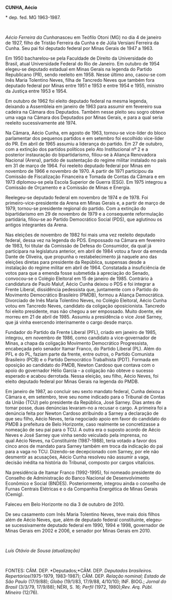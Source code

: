 **CUNHA, Aécio**

\* dep. fed. MG 1963-1987.

 

*Aécio Ferreira da Cunha*nasceu em Teófilo Otoni (MG) no dia 4 de
janeiro de 1927, filho de Tristão Ferreira da Cunha e de Júlia Versiani
Ferreira da Cunha. Seu pai foi deputado federal por Minas Gerais de 1947
a 1963.

Em 1950 bacharelou-se pela Faculdade de Direito da Universidade do
Brasil, atual Universidade Federal do Rio de Janeiro. Em outubro de 1954
elegeu-se deputado estadual em Minas Gerais na legenda do Partido
Republicano (PR), sendo reeleito em 1958. Nesse último ano, casou-se com
Inês Maria Tolentino Neves, filha de Tancredo Neves que também fora
deputado federal por Minas entre 1951 e 1953 e entre 1954 e 1955,
ministro da Justiça entre 1953 e 1954.

Em outubro de 1962 foi eleito deputado federal na mesma legenda,
deixando a Assembleia em janeiro de 1963 para assumir em fevereiro sua
cadeira na Câmara dos Deputados. Também nesse pleito seu sogro obteve
uma vaga na Câmara dos Deputados por Minas Gerais, e para a qual seria
reeleito sucessivamente até 1974.

Na Câmara, Aécio Cunha, em agosto de 1963, tornou-se vice-líder do bloco
parlamentar dos pequenos partidos e em setembro foi escolhido vice-líder
do PR. Em abril de 1965 assumiu a liderança do partido. Em 27 de
outubro, com a extinção dos partidos políticos pelo Ato Institucional nº
2 e a posterior instauração do bipartidarismo, filiou-se à Aliança
Renovadora Nacional (Arena), partido de sustentação do regime militar
instalado no país em 31 de março de 1964. Foi reeleito deputado federal
por Minas em novembro de 1966 e novembro de 1970. A partir de 1971
participou da Comissão de Fiscalização Financeira e Tomada de Contas da
Câmara e em 1973 diplomou-se pela Escola Superior de Guerra (ESG). Em
1975 integrou a Comissão de Orçamento e a Comissão de Minas e Energia.

Reelegeu-se deputado federal em novembro de 1974 e de 1978. Foi
primeiro-vice-presidente da Arena em Minas Gerais e, a partir de março
de 1979, tornou-se presidente regional do partido. Com a extinção do
bipartidarismo em 29 de novembro de 1979 e a consequente reformulação
partidária, filiou-se ao Partido Democrático Social (PDS), que aglutinou
os antigos integrantes da Arena.

Nas eleições de novembro de 1982 foi mais uma vez reeleito deputado
federal, dessa vez na legenda do PDS. Empossado na Câmara em fevereiro
de 1983, foi titular da Comissão de Defesa do Consumidor, da qual já
participara na legislatura anterior, em abril de 1984 votou a favor da
emenda Dante de Oliveira, que propunha o restabelecimento já naquele ano
das eleições diretas para presidente da República, suspensas desde a
instalação do regime militar em abril de 1964. Constatada a
insuficiência de votos para que a emenda fosse submetida à apreciação do
Senado, convocou-se o Colégio Eleitoral em 15 de janeiro de 1985.
Contrário à candidatura de Paulo Maluf, Aécio Cunha deixou o PDS e foi
integrar a Frente Liberal, dissidência pedessista que, juntamente com o
Partido do Movimento Democrático Brasileiro (PMDB), formou a Aliança
Democrática. Divorciado de Inês Maria Tolentino Neves, no Colégio
Eleitoral, Aécio Cunha votou em Tancredo Neves, candidato da coligação
oposicionista. Tancredo foi eleito presidente, mas não chegou a ser
empossado. Muito doente, ele morreu em 21 de abril de 1985. Assumiu a
presidência o vice José Sarney, que já vinha exercendo interinamente o
cargo desde março.

Fundador do Partido da Frente Liberal (PFL), criado em janeiro de 1985,
integrou, em novembro de 1986, como candidato a vice-governador de
Minas, a chapa da coligação Movimento Democrático Progressista,
encabeçada pelo senador Itamar Franco, do Partido Liberal (PL). Além do
PFL e do PL, faziam parte da frente, entre outros, o Partido Comunista
Brasileiro (PCB) e o Partido Democrático Trabalhista (PDT). Formada em
oposição ao candidato do PMDB, Newton Cardoso que contava com o apoio do
governador Hélio Garcia – a coligação não obteve o sucesso esperado e
acabou derrotada. Nessa eleição, seu filho, Aécio Neves, foi eleito
deputado federal por Minas Gerais na legenda do PMDB.

Em janeiro de 1987, ao concluir seu sexto mandato federal, Cunha deixou
a Câmara e, em setembro, teve seu nome indicado para o Tribunal de
Contas da União (TCU) pelo presidente da República, José Sarney. Dias
antes de tomar posse, duas denúncias levaram-no a recusar o cargo. A
primeira foi a denúncia feita por Newton Cardoso atribuindo a Sarney a
declaração de que seu filho, Aécio Neves, teria negociado apoio em favor
do candidato do PMDB à prefeitura de Belo Horizonte, caso realmente se
concretizasse a nomeação de seu pai para o TCU. A outra era o suposto
acordo de Aécio Neves e José Sarney que vinha sendo veiculado pela
imprensa, no qual Aécio Neves, na Constituinte (1987-1988), teria votado
a favor dos cinco anos de mandato para Sarney também em troca da
indicação do pai para a vaga no TCU. Dizendo-se decepcionado com Sarney,
por ele não desmentir as acusações, Aécio Cunha resolveu não assumir a
vaga, decisão inédita na história do Tribunal, composto por cargos
vitalícios.

Na presidência de Itamar Franco (1992-1995), foi nomeado presidente do
Conselho de Administração do Banco Nacional de Desenvolvimento Econômico
e Social (BNDES). Posteriormente, integrou ainda o conselho de Furnas
Centrais Elétricas e o da Companhia Energética de Minas Gerais (Cemig).

Faleceu em Belo Horizonte no dia 3 de outubro de 2010.

De seu casamento com Inês Maria Tolentino Neves, teve mais dois filhos
além de Aécio Neves, que, além de deputado federal constituinte,
elegeu-se sucessivamente deputado federal em 1990, 1994 e 1998,
governador de Minas Gerais em 2002 e 2006, e senador por Minas Gerais em
2010.

 

*Luís Otávio de Sousa (atualização)*

 

FONTES: CÂM. DEP. *Deputados;*CÂM. DEP. *Deputados brasileiros. 
Repertórios*(1975-1979, 1983-1987); CÂM. DEP. *Relação nominal;* *Estado
de São Paulo* (17/9/88); *Globo* (19/1/83, 17/9/88, 4/10/10); INF.
BIOG.; *Jornal do Brasil* (3/3/79, 17/9/88); NÉRI, S. *16; Perfil*
(1972, 1980);*Rev. Arq. Públ. Mineiro* (12/76).

